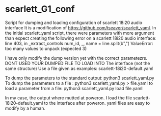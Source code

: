 # scarlett_G1_conf
Script for dumping and loading configuration of scarlett 18i20 audio interface
It is a modification of https://github.com/tseaver/scarlett_yaml. In the initial scarlett_yaml script, there were parameters with more argument than expect creating the following error on a scarlett 18i20 audio interface:
line 403, in _extract_controls
    num_id, _, name = line.split(b",")
ValueError: too many values to unpack (expected 3)

I have only modify the dump version yet with the correct parametezrs. DONT USED YOUR DUMPED FILE TO LOAD INTO The interface (not the same structure)
Use a file given as examples:
scarlett-18i20-default.yaml

To dump the parameters to the standard output: python3 scarlett_yaml.py
To dump the parameters to a file : python3 scarlett_yaml.py > file.yaml
to load a parameter from a file: python3 scarlett_yaml.py load file.yaml

In my case, the output where mutted at poweron. I load the file scarlett-18i20-default.yaml to the interface after poweron.
yaml files are easy to modify by a human.
